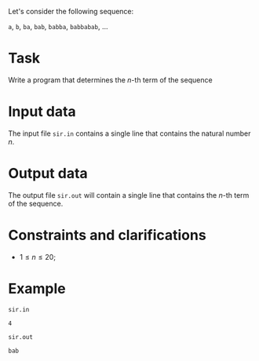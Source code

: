 Let's consider the following sequence:

`a`, `b`, `ba`, `bab`, `babba`, `babbabab`, ...

# Task

Write a program that determines the $n$-th term of the sequence

# Input data

The input file `sir.in` contains a single line that contains the natural number $n$.

# Output data

The output file `sir.out` will contain a single line that contains the $n$-th term of the sequence.

# Constraints and clarifications

* $1 \leq n \leq 20$;

# Example

`sir.in`
```
4
```

`sir.out`
```
bab
```
